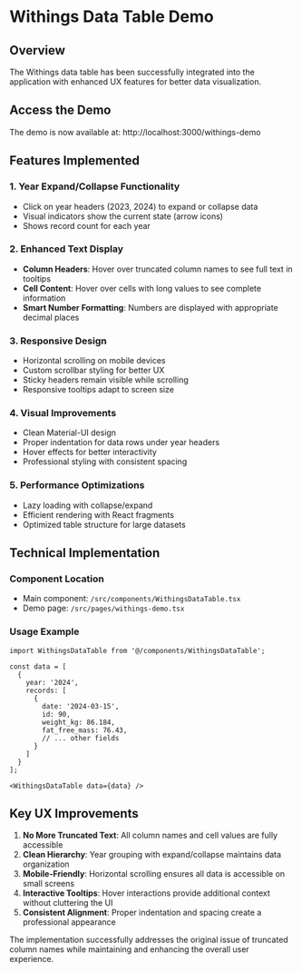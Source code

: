 # Withings Data Table Demo

## Overview
The Withings data table has been successfully integrated into the application with enhanced UX features for better data visualization.

## Access the Demo
The demo is now available at: http://localhost:3000/withings-demo

## Features Implemented

### 1. **Year Expand/Collapse Functionality**
- Click on year headers (2023, 2024) to expand or collapse data
- Visual indicators show the current state (arrow icons)
- Shows record count for each year

### 2. **Enhanced Text Display**
- **Column Headers**: Hover over truncated column names to see full text in tooltips
- **Cell Content**: Hover over cells with long values to see complete information
- **Smart Number Formatting**: Numbers are displayed with appropriate decimal places

### 3. **Responsive Design**
- Horizontal scrolling on mobile devices
- Custom scrollbar styling for better UX
- Sticky headers remain visible while scrolling
- Responsive tooltips adapt to screen size

### 4. **Visual Improvements**
- Clean Material-UI design
- Proper indentation for data rows under year headers
- Hover effects for better interactivity
- Professional styling with consistent spacing

### 5. **Performance Optimizations**
- Lazy loading with collapse/expand
- Efficient rendering with React fragments
- Optimized table structure for large datasets

## Technical Implementation

### Component Location
- Main component: `/src/components/WithingsDataTable.tsx`
- Demo page: `/src/pages/withings-demo.tsx`

### Usage Example
```tsx
import WithingsDataTable from '@/components/WithingsDataTable';

const data = [
  {
    year: '2024',
    records: [
      {
        date: '2024-03-15',
        id: 90,
        weight_kg: 86.184,
        fat_free_mass: 76.43,
        // ... other fields
      }
    ]
  }
];

<WithingsDataTable data={data} />
```

## Key UX Improvements
1. **No More Truncated Text**: All column names and cell values are fully accessible
2. **Clean Hierarchy**: Year grouping with expand/collapse maintains data organization
3. **Mobile-Friendly**: Horizontal scrolling ensures all data is accessible on small screens
4. **Interactive Tooltips**: Hover interactions provide additional context without cluttering the UI
5. **Consistent Alignment**: Proper indentation and spacing create a professional appearance

The implementation successfully addresses the original issue of truncated column names while maintaining and enhancing the overall user experience.